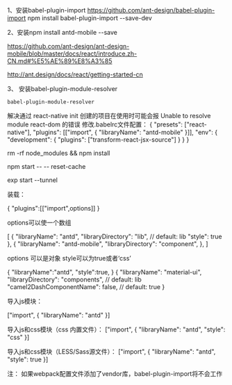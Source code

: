 1、安装babel-plugin-import  https://github.com/ant-design/babel-plugin-import
  npm install babel-plugin-import --save-dev

2、安装npm install antd-mobile --save 


https://github.com/ant-design/ant-design-mobile/blob/master/docs/react/introduce.zh-CN.md#%E5%AE%89%E8%A3%85

http://ant.design/docs/react/getting-started-cn

3、 安装babel-plugin-module-resolver

``
babel-plugin-module-resolver
``

解决通过 react-native init 创建的项目在使用时可能会报 Unable to resolve module react-dom 的错误 
修改.babelrc文件配置：
{
  "presets": ["react-native"],
  "plugins": [["import", { "libraryName": "antd-mobile" }]],
  "env": {
    "development": {
      "plugins": ["transform-react-jsx-source"]
    }
  }
}


rm -rf node_modules && npm install

npm start -- -- reset-cache

exp start --tunnel

装载：

{
  "plugins":[["import",options]]
}

options可以使一个数组

[
  {
    "libraryName": "antd",
    "libraryDirectory": "lib",   // default: lib
    "style": true
  },
  {
    "libraryName": "antd-mobile",
    "libraryDirectory": "component",
  },
]


options 可以是对象
style可以为true或者‘css’

{
  "libraryName":"antd",
  "style":true,
}
{
  "libraryName": "material-ui",
  "libraryDirectory": "components",  // default: lib
  "camel2DashComponentName": false,  // default: true
}


导入js模块：

["import", { "libraryName": "antd" }]

导入js和css模块（css 内置文件）：
["import", { "libraryName": "antd", "style": "css" }]

导入js和css模块（LESS/Sass源文件）：
["import", { "libraryName": "antd", "style": true }]


注：
如果webpack配置文件添加了vendor库，babel-plugin-import将不会工作

